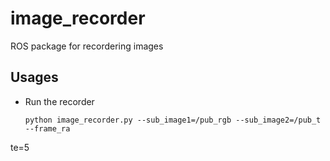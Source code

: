 # image_recorder

ROS package for recordering images

## Usages
 - Run the recorder
   ```
   python image_recorder.py --sub_image1=/pub_rgb --sub_image2=/pub_t --frame_ra
te=5
   ```
